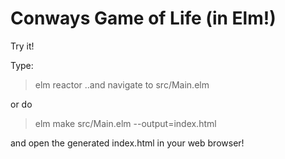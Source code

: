 
# Conways Game of Life (in Elm!)

Try it! 

Type:
> elm reactor
..and navigate to src/Main.elm

or do
> elm make src/Main.elm --output=index.html

and open the generated index.html in your web browser!
